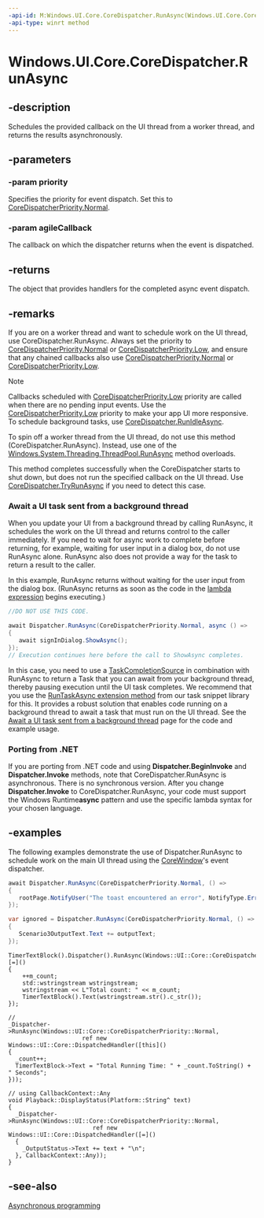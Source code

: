 ```yaml
---
-api-id: M:Windows.UI.Core.CoreDispatcher.RunAsync(Windows.UI.Core.CoreDispatcherPriority,Windows.UI.Core.DispatchedHandler)
-api-type: winrt method
---
```


<!-- Method syntax
public Windows.Foundation.IAsyncAction RunAsync(Windows.UI.Core.CoreDispatcherPriority priority, Windows.UI.Core.DispatchedHandler agileCallback)
-->

# Windows.UI.Core.CoreDispatcher.RunAsync

## -description
Schedules the provided callback on the UI thread from a worker thread, and returns the results asynchronously.

## -parameters
### -param priority
Specifies the priority for event dispatch. Set this to [CoreDispatcherPriority.Normal](coredispatcherpriority.md).

### -param agileCallback
The callback on which the dispatcher returns when the event is dispatched.

## -returns
The object that provides handlers for the completed async event dispatch.

## -remarks
If you are on a worker thread and want to schedule work on the UI thread, use CoreDispatcher.RunAsync. Always set the priority to [CoreDispatcherPriority.Normal](coredispatcherpriority.md) or [CoreDispatcherPriority.Low](coredispatcherpriority.md), and ensure that any chained callbacks also use [CoreDispatcherPriority.Normal](coredispatcherpriority.md) or [CoreDispatcherPriority.Low](coredispatcherpriority.md).

> [!NOTE]
> Callbacks scheduled with [CoreDispatcherPriority.Low](coredispatcherpriority.md) priority are called when there are no pending input events. Use the [CoreDispatcherPriority.Low](coredispatcherpriority.md) priority to make your app UI more responsive. To schedule background tasks, use [CoreDispatcher.RunIdleAsync](coredispatcher_runidleasync_1309054974.md).

To spin off a worker thread from the UI thread, do not use this method (CoreDispatcher.RunAsync). Instead, use one of the [Windows.System.Threading.ThreadPool.RunAsync](../windows.system.threading/threadpool_runasync_514988780.md) method overloads.

This method completes successfully when the CoreDispatcher starts to shut down, but does not run the specified callback on the UI thread. Use [CoreDispatcher.TryRunAsync](coredispatcher_tryrunasync_1355560768.md) if you need to detect this case.

### Await a UI task sent from a background thread

When you update your UI from a background thread by calling RunAsync, it schedules the work on the UI thread and returns control to the caller immediately. If you need to wait for async work to complete before returning, for example, waiting for user input in a dialog box, do not use RunAsync alone. RunAsync also does not provide a way for the task to return a result to the caller.

In this example, RunAsync returns without waiting for the user input from the dialog box. (RunAsync returns as soon as the code in the [lambda expression](https://docs.microsoft.com/dotnet/articles/csharp/programming-guide/statements-expressions-operators/lambda-expressions) begins executing.)

```csharp
//DO NOT USE THIS CODE.

await Dispatcher.RunAsync(CoreDispatcherPriority.Normal, async () =>
{
   await signInDialog.ShowAsync(); 
});
// Execution continues here before the call to ShowAsync completes.
```

In this case, you need to use a [TaskCompletionSource](https://docs.microsoft.com/dotnet/api/system.threading.tasks.taskcompletionsource-1?redirectedfrom=MSDN) in combination with RunAsync to return a Task that you can await from your background thread, thereby pausing execution until the UI task completes. We recommend that you use the [RunTaskAsync extension method](https://github.com/Microsoft/Windows-task-snippets/blob/master/tasks/UI-thread-task-await-from-background-thread.md) from our task snippet library for this. It provides a robust solution that enables code running on a background thread to await a task that must run on the UI thread. See the [Await a UI task sent from a background thread](https://github.com/Microsoft/Windows-task-snippets/blob/master/tasks/UI-thread-task-await-from-background-thread.md) page for the code and example usage.

### Porting from .NET

If you are porting from .NET code and using **Dispatcher.BeginInvoke** and **Dispatcher.Invoke** methods, note that CoreDispatcher.RunAsync is asynchronous. There is no synchronous version. After you change **Dispatcher.Invoke** to CoreDispatcher.RunAsync, your code must support the Windows Runtime**async** pattern and use the specific lambda syntax for your chosen language.

## -examples
The following examples demonstrate the use of Dispatcher.RunAsync to schedule work on the main UI thread using the [CoreWindow](corewindow.md)'s event dispatcher.

```csharp
await Dispatcher.RunAsync(CoreDispatcherPriority.Normal, () =>
{
   rootPage.NotifyUser("The toast encountered an error", NotifyType.ErrorMessage);
});

var ignored = Dispatcher.RunAsync(CoreDispatcherPriority.Normal, () =>
{
   Scenario3OutputText.Text += outputText;
});
```

```cppwinrt
TimerTextBlock().Dispatcher().RunAsync(Windows::UI::Core::CoreDispatcherPriority::Normal, [=]()
{
    ++m_count;
    std::wstringstream wstringstream;
    wstringstream << L"Total count: " << m_count;
    TimerTextBlock().Text(wstringstream.str().c_str());
});
```

```cppcx
// 
_Dispatcher->RunAsync(Windows::UI::Core::CoreDispatcherPriority::Normal, 
                     ref new Windows::UI::Core::DispatchedHandler([this]()
{
  _count++;
  TimerTextBlock->Text = "Total Running Time: " + _count.ToString() + " Seconds";
}));

// using CallbackContext::Any
void Playback::DisplayStatus(Platform::String^ text)
{
  _Dispatcher->RunAsync(Windows::UI::Core::CoreDispatcherPriority::Normal, 
                        ref new Windows::UI::Core::DispatchedHandler([=]()
  {
    _OutputStatus->Text += text + "\n";
  }, CallbackContext::Any)); 
}
```

## -see-also
[Asynchronous programming](https://docs.microsoft.com/windows/uwp/threading-async/asynchronous-programming-universal-windows-platform-apps)
